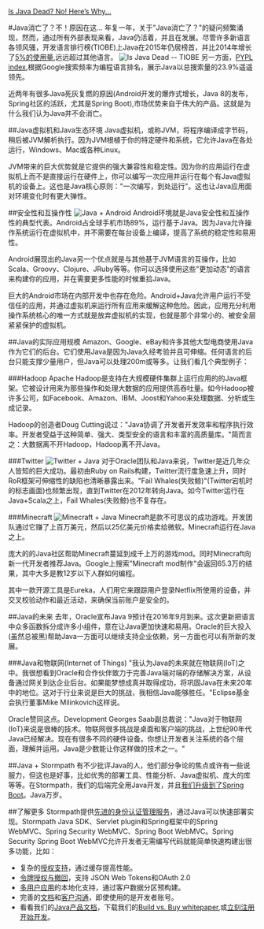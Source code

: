 [Is Java Dead? No! Here’s Why...](https://dzone.com/articles/is-java-dead-no-heres-why)

#Java消亡了？不！原因在这...
年复一年，关于"Java消亡了？"的疑问频繁涌现，然而，通过所有外部表现来看，Java仍活着，并且在发展。尽管许多新语言各领风骚，开发语言排行榜(TIOBE)上Java在2015年仍居榜首，并比2014年增长了[5%的使用量](http://www.tiobe.com/news/10/java-language-of-year-2015),远远超过其他语言。
![Is Java Dead -- TIOBE](https://stormpath.com/wp-content/uploads/2016/06/2016-06-14_15-17-25-1024x534.png)
另一方面，[PYPL index](http://pypl.github.io/PYPL.html),根据Google搜索频率为编程语言排名，展示Java以总搜索量的23.9%遥遥领先。

近两年有很多Java死灰复燃的原因(Android开发的爆炸式增长，Java 8的发布，Spring社区的活跃，尤其是Spring Boot),市场优势来自于伟大的产品。这就是为什么我们认为Java并不会消亡。

##Java虚拟机和Java生态环境
Java虚拟机，或称JVM，将程序编译成字节码，稍后被JVM解析执行。因为JVM根植于你的特定硬件和系统，它允许Java在各处运行，Windows、Mac或各种Linux。

JVM带来的巨大优势就是它提供的强大兼容性和稳定性。因为你的应用运行在虚拟机上而不是直接运行在硬件上，你可以编写一次应用并运行在每个有Java虚拟机的设备上。这也是Java核心原则："一次编写，到处运行"。这也让Java应用面对环境变化时有更大弹性。

##安全性和互操作性
![Java + Android](https://stormpath.com/wp-content/uploads/2016/06/java-android.jpg)
Android环境就是Java安全性和互操作性的典型代表。Android占全球手机市场89%，运行基于Java。因为Java允许操作系统运行在虚拟机中，并不需要在每台设备上编译，提高了系统的稳定性和易用性。

Android展现出的Java另一个优点就是与其他基于JVM语言的互操作，比如Scala、Groovy、Clojure、JRuby等等。你可以选择使用这些"更加动态"的语言来构建你的应用，并在需要更多性能的时候重拾Java。

巨大的Android市场在内部开发中也存在危险。Android+Java允许用户运行不受信任的应用，并通过虚拟机来运行所有应用来缓解这种危险。因此，应用充分利用操作系统核心的唯一方式就是放弃虚拟机的实现，也就是那个非常小的、被安全层紧紧保护的虚拟机。

##Java的实际应用规模
Amazon、Google、eBay和许多其他大型电商使用Java作为它们的后台。它们使用Java是因为Java久经考验并且可伸缩。任何语言的后台只能支撑少量用户，但Java可以处理200m或等多。让我们看几个典型例子：

###Hadoop
Apache Hadoop是支持在大规模硬件集群上运行应用的的Java框架。它被设计用来为那些操作和处理大数据的应用提供高吞吐量。如今Hadoop被许多公司，如Facebook、Amazon、IBM、Joost和Yahoo来处理数据、分析或生成记录。

Hadoop的创造者Doug Cutting说过："Java协调了开发者开发效率和程序执行效率。开发者受益于这种简单、强大、类型安全的语言和丰富的高质量库。"简而言之：大数据离不开Hadoop，Hadoop离不开Java。

###Twitter
![Twitter + Java](https://stormpath.com/wp-content/uploads/2016/06/twitter_fail_whale1-300x165.png)
对于Oracle团队和Java来说，Twitter是近几年众人皆知的巨大成功。最初由Ruby on Rails构建，Twitter流行度急速上升，同时RoR框架可伸缩性的缺陷也清晰暴露出来。"Fail Whales(失败鲸)"(Twitter宕机时的标志画面)也频繁出现，直到Twitter在2012年转向Java。如今Twitter运行在Java+Scala之上，Fail Whales(失败鲸)也不复存在。

###Minecraft
![Minecraft + Java](https://stormpath.com/wp-content/uploads/2016/06/text-typography-minecraft-keep-calm-and-2480x3508-wallpaper_www.wallpapermay.com_1.jpg)
Minecraft是款不可思议的成功游戏。开发团队通过它赚了上百万美元，然后以25亿美元价格卖给微软。Minecraft运行在Java之上。

庞大的的Java社区帮助Minecraft蔓延到成千上万的游戏mod。同时Minecraft向新一代开发者推荐Java。Google上搜索"Minecraft mod制作"会返回65.3万的结果，其中大多是教12岁以下人群如何编程。

其中一款开源工具是Eureka，人们用它来跟踪用户登录Netflix所使用的设备，并交叉校验动作和最近活动，来确保当前账户是安全的。

##Java的未来
去年，Oracle宣布Java 9预计在2016年9月到来。这次更新把语言中众多函数拆分成许多小组件，意在让Java更加快速和易用。Oracle的巨大投入(虽然总被黑)帮助Java一方面可以继续支持企业依赖，另一方面也可以有所新的发展。

###Java和物联网(Internet of Things)
"我认为Java的未来就在物联网(IoT)之中。我很想看到Oracle和合作伙伴致力于完善Java端对端的存储解决方案，从设备通过网关到达企业后台。如果能梦想成真并取得成功，将巩固Java在未来20年中的地位。这对于行业来说是巨大的挑战，我相信Java能够胜任。"Eclipse基金会执行董事Mike Milinkovich这样说。

Oracle赞同这点。Development Georges Saab副总裁说："Java对于物联网(IoT)来说是很棒的技术。物联网很多挑战是桌面和客户端的挑战，上世纪90年代Java已经解决。现在有很多不同的硬件设备。你想让开发者关注系统的各个层面，理解并运用。Java是少数能让你这样做的技术之一。"

##Java + Stormpath
有不少批评Java的人，他们部分争论的焦点或许有一些说服力，但这也是好事，比如优秀的部署工具、性能分析、Java虚拟机、庞大的库等等。在Stormpath，我们的后端完全用Java开发，并且[我们升级到了Spring Boot](https://stormpath.com/blog/spring-boot-migration?utm_source=dzone&utm_medium=post&utm_content=is-java-dead&utm_campaign=java-2016)。Java万岁。

##了解更多
Stormpath提供[先进的身份认证管理服务]()，通过Java可以快速部署实现。Stormpath Java SDK、Servlet plugin和Spring框架中的Spring WebMVC、Spring Security WebMVC、Spring Boot WebMVC。Spring Security Spring Boot WebMVC允许开发者无需编写代码就能简单快速构建出很多功能，比如：
* 复杂的[授权支持](https://stormpath.com/product/authorization?utm_source=dzone&utm_medium=post&utm_content=is-java-dead&utm_campaign=java-2016)，通过缓存提高性能。
* [令牌授权与撤回](https://stormpath.com/product/token-auth?utm_source=dzone&utm_medium=post&utm_content=is-java-dead&utm_campaign=java-2016)，支持 JSON Web Tokens和OAuth 2.0
* [多用户应用](https://stormpath.com/product/multi-tenant?utm_source=dzone&utm_medium=post&utm_content=is-java-dead&utm_campaign=java-2016)的本地化支持，通过客户数据分区预构建。
* 完善的[文档](https://docs.stormpath.com/rest/product-guide/latest/about.html?utm_source=dzone&utm_medium=post&utm_content=is-java-dead&utm_campaign=java-2016)和[客户沟通](https://support.stormpath.com/hc/en-us?utm_source=dzone&utm_medium=post&utm_content=is-java-dead&utm_campaign=java-2016)，即使使用的是开发者账号。
* 看看我们的[Java产品文档](https://docs.stormpath.com/java/?utm_source=dzone&utm_medium=post&utm_content=is-java-dead&utm_campaign=java-2016)，下载我们的[Build vs. Buy whitepaper](http://go.stormpath.com/build-vs-buy-customer-identity-user-management?utm_source=dzone&utm_medium=post&utm_content=is-java-dead&utm_campaign=java-2016),或[立刻注册 开始开发](https://api.stormpath.com/register?utm_source=dzone&utm_medium=post&utm_content=is-java-dead&utm_campaign=java-2016)。